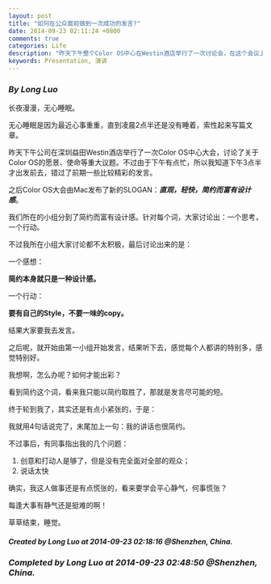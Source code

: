 ```yaml
---
layout: post
title: "如何在公众面前做到一次成功的发言?"
date: 2014-09-23 02:11:24 +0800
comments: true
categories: Life
description: "昨天下午整个Color OS中心在Westin酒店举行了一次讨论会，在这个会议上我有了一次发言的机会，但是却留下了一些遗憾，借此机会分析下得失，以供后续研究参考。"
keywords: Presentation, 演讲
---
```


### ***By Long Luo***

长夜漫漫，无心睡眠。

无心睡眠是因为最近心事重重，直到凌晨2点半还是没有睡着，索性起来写篇文章。

昨天下午公司在深圳益田Westin酒店举行了一次Color OS中心大会，讨论了关于Color OS的愿景、使命等重大议题。不过由于下午有点忙，所以我知道下午3点半才出发前去，错过了前期一些比较精彩的发言。

之后Color OS大会由Mac发布了新的SLOGAN：***直观，轻快，简约而富有设计感***。

我们所在的小组分到了简约而富有设计感。针对每个词，大家讨论出：一个思考，一个行动。

不过我所在小组大家讨论都不太积极，最后讨论出来的是：

<!--more-->

一个感想：

**简约本身就只是一种设计感。**

一个行动：

**要有自己的Style，不要一味的copy。**

结果大家要我去发言。

之后呢，就开始由第一小组开始发言，结果听下去，感觉每个人都讲的特别多，感觉特别好。

我想啊，怎么办呢？如何才能出彩？

看到简约这个词，看来我只能以简约取胜了，那就是发言尽可能的短。

终于轮到我了，其实还是有点小紧张的，于是：

我就用4句话说完了，末尾加上一句：我的讲话也很简约。

不过事后，有同事指出我的几个问题：

1. 创意和打动人是够了，但是没有完全面对全部的观众；
2. 说话太快

确实，我这人做事还是有点慌张的，看来要学会平心静气，何事慌张？

每逢大事有静气还是挺难的啊！

草草结束，睡觉。


#### *Created by Long Luo at 2014-09-23 02:18:16 @Shenzhen, China.*
### *Completed by Long Luo at 2014-09-23 02:48:50 @Shenzhen, China.*
